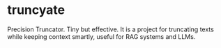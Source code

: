# truncyate
Precision Truncator. Tiny but effective. It is a project for truncating texts while keeping context smartly, useful for RAG systems and LLMs.
